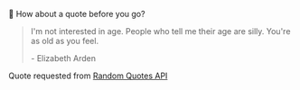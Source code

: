 📣 How about a quote before you go?

> I'm not interested in age. People who tell me their age are silly. You're as old as you feel.
>
> <p>- Elizabeth Arden</p>

Quote requested from [Random Quotes API](https://github.com/lukePeavey/quotable)
